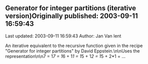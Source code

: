## Generator for integer partitions (iterative version)Originally published: 2003-09-11 16:59:43 
Last updated: 2003-09-11 16:59:43 
Author: Jan Van lent 
 
An iterative equivalent to the recursive function given in the recipe "Generator for integer partitions" by David Eppstein.\n\nUses the representation\n\n7 = 1*7 = 1*6 + 1*1 = 1*5 + 1*2 = 1*5 + 2*1 = ...